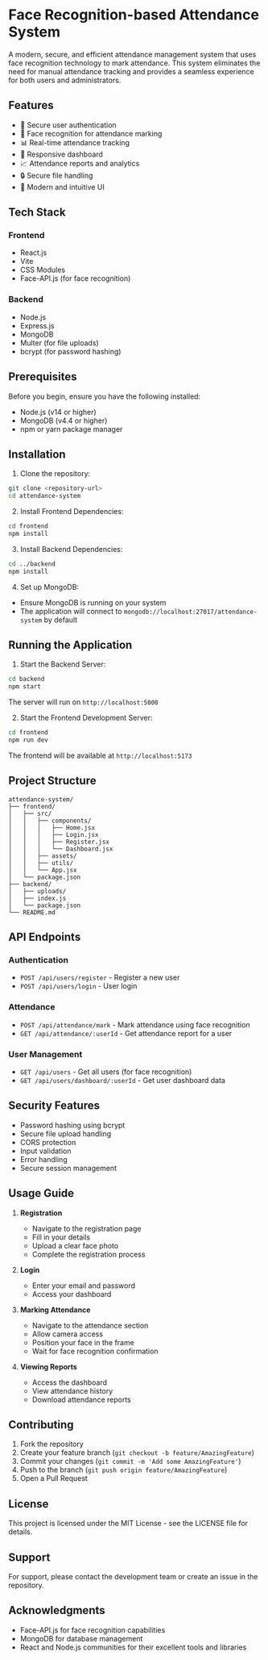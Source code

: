 # Face Recognition-based Attendance System

A modern, secure, and efficient attendance management system that uses face recognition technology to mark attendance. This system eliminates the need for manual attendance tracking and provides a seamless experience for both users and administrators.

## Features

- 🔐 Secure user authentication
- 👤 Face recognition for attendance marking
- 📊 Real-time attendance tracking
- 📱 Responsive dashboard
- 📈 Attendance reports and analytics
- 🔒 Secure file handling
- 🎨 Modern and intuitive UI

## Tech Stack

### Frontend
- React.js
- Vite
- CSS Modules
- Face-API.js (for face recognition)

### Backend
- Node.js
- Express.js
- MongoDB
- Multer (for file uploads)
- bcrypt (for password hashing)

## Prerequisites

Before you begin, ensure you have the following installed:
- Node.js (v14 or higher)
- MongoDB (v4.4 or higher)
- npm or yarn package manager

## Installation

1. Clone the repository:
```bash
git clone <repository-url>
cd attendance-system
```

2. Install Frontend Dependencies:
```bash
cd frontend
npm install
```

3. Install Backend Dependencies:
```bash
cd ../backend
npm install
```

4. Set up MongoDB:
- Ensure MongoDB is running on your system
- The application will connect to `mongodb://localhost:27017/attendance-system` by default

## Running the Application

1. Start the Backend Server:
```bash
cd backend
npm start
```
The server will run on `http://localhost:5000`

2. Start the Frontend Development Server:
```bash
cd frontend
npm run dev
```
The frontend will be available at `http://localhost:5173`

## Project Structure

```
attendance-system/
├── frontend/
│   ├── src/
│   │   ├── components/
│   │   │   ├── Home.jsx
│   │   │   ├── Login.jsx
│   │   │   ├── Register.jsx
│   │   │   └── Dashboard.jsx
│   │   ├── assets/
│   │   ├── utils/
│   │   └── App.jsx
│   └── package.json
├── backend/
│   ├── uploads/
│   ├── index.js
│   └── package.json
└── README.md
```

## API Endpoints

### Authentication
- `POST /api/users/register` - Register a new user
- `POST /api/users/login` - User login

### Attendance
- `POST /api/attendance/mark` - Mark attendance using face recognition
- `GET /api/attendance/:userId` - Get attendance report for a user

### User Management
- `GET /api/users` - Get all users (for face recognition)
- `GET /api/users/dashboard/:userId` - Get user dashboard data

## Security Features

- Password hashing using bcrypt
- Secure file upload handling
- CORS protection
- Input validation
- Error handling
- Secure session management

## Usage Guide

1. **Registration**
   - Navigate to the registration page
   - Fill in your details
   - Upload a clear face photo
   - Complete the registration process

2. **Login**
   - Enter your email and password
   - Access your dashboard

3. **Marking Attendance**
   - Navigate to the attendance section
   - Allow camera access
   - Position your face in the frame
   - Wait for face recognition confirmation

4. **Viewing Reports**
   - Access the dashboard
   - View attendance history
   - Download attendance reports

## Contributing

1. Fork the repository
2. Create your feature branch (`git checkout -b feature/AmazingFeature`)
3. Commit your changes (`git commit -m 'Add some AmazingFeature'`)
4. Push to the branch (`git push origin feature/AmazingFeature`)
5. Open a Pull Request

## License

This project is licensed under the MIT License - see the LICENSE file for details.

## Support

For support, please contact the development team or create an issue in the repository.

## Acknowledgments

- Face-API.js for face recognition capabilities
- MongoDB for database management
- React and Node.js communities for their excellent tools and libraries 